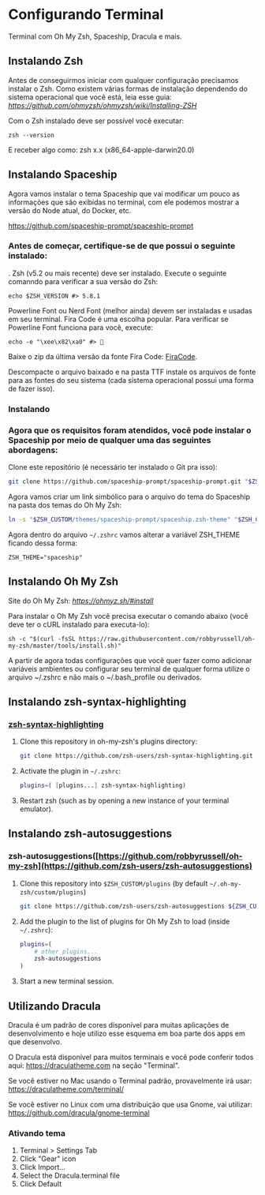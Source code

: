 # Configurando Terminal
Terminal com Oh My Zsh, Spaceship, Dracula e mais.


## Instalando Zsh

Antes de conseguirmos iniciar com qualquer configuração precisamos instalar o Zsh. Como existem várias formas de instalação dependendo do sistema operacional que você está, leia esse guia: <i>https://github.com/ohmyzsh/ohmyzsh/wiki/Installing-ZSH</i>

Com o Zsh instalado deve ser possível você executar:
```
zsh --version
```
E receber algo como: zsh x.x (x86_64-apple-darwin20.0)


## Instalando Spaceship

Agora vamos instalar o tema Spaceship que vai modificar um pouco as informações que são exibidas no terminal, com ele podemos mostrar a versão do Node atual, do Docker, etc.

https://github.com/spaceship-prompt/spaceship-prompt

### Antes de começar, certifique-se de que possui o seguinte instalado:

. Zsh (v5.2 ou mais recente) deve ser instalado. Execute o seguinte comanndo para verificar a sua versão do Zsh:

```
echo $ZSH_VERSION #> 5.8.1
```

Powerline Font ou Nerd Font (melhor ainda) devem ser instaladas e usadas em seu terminal. Fira Code é uma escolha popular. Para verificar se Powerline Font funciona para você, execute:

```
echo -e "\xee\x82\xa0" #> 
```

Baixe o zip da última versão da fonte Fira Code: [FiraCode](https://github.com/tonsky/FiraCode).

Descompacte o arquivo baixado e na pasta TTF instale os arquivos de fonte para as fontes do seu sistema (cada sistema operacional possui uma forma de fazer isso).

### Instalando

### Agora que os requisitos foram atendidos, você pode instalar o Spaceship por meio de qualquer uma das seguintes abordagens:

Clone este repositório (é necessário ter instalado o Git pra isso):

```bash
git clone https://github.com/spaceship-prompt/spaceship-prompt.git "$ZSH_CUSTOM/themes/spaceship-prompt" --depth=1
```

Agora vamos criar um link simbólico para o arquivo do tema do Spaceship na pasta dos temas do Oh My Zsh:

```bash
ln -s "$ZSH_CUSTOM/themes/spaceship-prompt/spaceship.zsh-theme" "$ZSH_CUSTOM/themes/spaceship.zsh-theme"
```

Agora dentro do arquivo `~/.zshrc` vamos alterar a variável ZSH_THEME ficando dessa forma:
```
ZSH_THEME="spaceship"
```


## Instalando Oh My Zsh

Site do Oh My Zsh: <i>https://ohmyz.sh/#install</i>

Para instalar o Oh My Zsh você precisa executar o comando abaixo (você deve ter o cURL instalado para executa-lo):

```
sh -c "$(curl -fsSL https://raw.githubusercontent.com/robbyrussell/oh-my-zsh/master/tools/install.sh)"
```

A partir de agora todas configurações que você quer fazer como adicionar variáveis ambientes ou configurar seu terminal de qualquer forma utilize o arquivo ~/.zshrc e não mais o ~/.bash_profile ou derivados.

## Instalando zsh-syntax-highlighting

### [zsh-syntax-highlighting](https://github.com/zsh-users/zsh-syntax-highlighting)

1. Clone this repository in oh-my-zsh's plugins directory:

    ```zsh
    git clone https://github.com/zsh-users/zsh-syntax-highlighting.git ${ZSH_CUSTOM:-~/.oh-my-zsh/custom}/plugins/zsh-syntax-highlighting
    ```

2. Activate the plugin in `~/.zshrc`:

    ```zsh
    plugins=( [plugins...] zsh-syntax-highlighting)
    ```

3. Restart zsh (such as by opening a new instance of your terminal emulator).

## Instalando zsh-autosuggestions

### zsh-autosuggestions([https://github.com/robbyrussell/oh-my-zsh](https://github.com/zsh-users/zsh-autosuggestions)

1. Clone this repository into `$ZSH_CUSTOM/plugins` (by default `~/.oh-my-zsh/custom/plugins`)

    ```sh
    git clone https://github.com/zsh-users/zsh-autosuggestions ${ZSH_CUSTOM:-~/.oh-my-zsh/custom}/plugins/zsh-autosuggestions
    ```

2. Add the plugin to the list of plugins for Oh My Zsh to load (inside `~/.zshrc`):

    ```sh
    plugins=( 
        # other plugins...
        zsh-autosuggestions
    )
    ```

3. Start a new terminal session.


## Utilizando Dracula

Dracula é um padrão de cores disponível para muitas aplicações de desenvolvimento e hoje utilizo esse esquema em boa parte dos apps em que desenvolvo.

O Dracula está disponível para muitos terminais e você pode conferir todos aqui: https://draculatheme.com na seção "Terminal".

Se você estiver no Mac usando o Terminal padrão, provavelmente irá usar: https://draculatheme.com/terminal/

Se você estiver no Linux com uma distribuição que usa Gnome, vai utilizar: https://github.com/dracula/gnome-terminal

### Ativando tema
1. Terminal > Settings Tab
2. Click "Gear" icon
3. Click Import...
4. Select the Dracula.terminal file
5. Click Default
